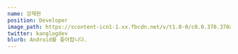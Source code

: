 ```yaml
---
name: 강재현
position: Developer
image_path: https://scontent-icn1-1.xx.fbcdn.net/v/t1.0-0/c0.0.370.370a/p370x247/48430015_2248905855398639_2751362350534623232_n.jpg?_nc_cat=106&_nc_ht=scontent-icn1-1.xx&oh=a0e5f76fe04b722faf9639540acc6644&oe=5CC5982F
twitter: kanglogdev
blurb: Android를 좋아합니다.
---
```

